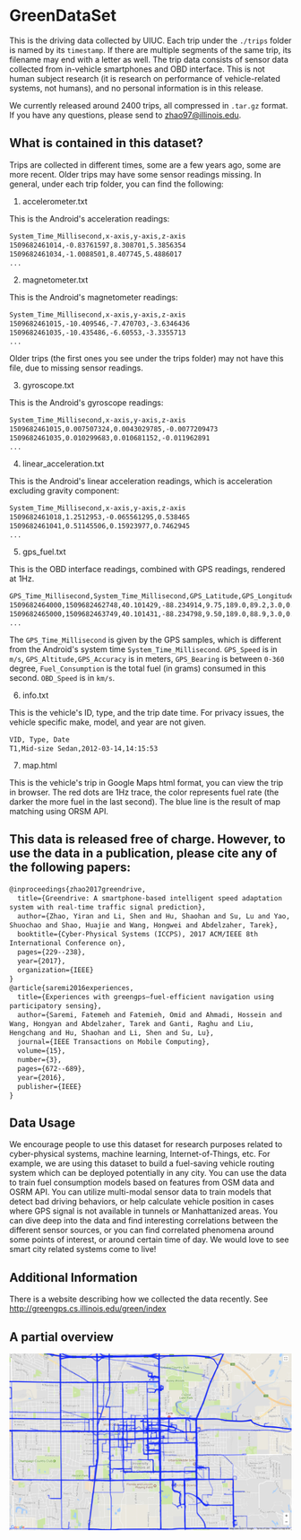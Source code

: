 # GreenDataSet

This is the driving data collected by UIUC. Each trip under the `./trips` folder is named by its `timestamp`. If there are multiple segments of the same trip, its filename may end with a letter as well. The trip data consists of sensor data collected from in-vehicle smartphones and OBD interface. This is not human subject research (it is research on performance of vehicle-related systems, not humans), and no personal information is in this release.

We currently released around 2400 trips, all compressed in `.tar.gz` format. If you have any questions, please send to zhao97@illinois.edu.



## What is contained in this dataset?

Trips are collected in different times, some are a few years ago, some are more recent. Older trips may have some sensor readings missing. In general, under each trip folder, you can find the following:

1. accelerometer.txt

This is the Android's acceleration readings:
```
System_Time_Millisecond,x-axis,y-axis,z-axis
1509682461014,-0.83761597,8.308701,5.3856354
1509682461034,-1.0088501,8.407745,5.4886017
...
```

2. magnetometer.txt

This is the Android's magnetometer readings:
```
System_Time_Millisecond,x-axis,y-axis,z-axis
1509682461015,-10.409546,-7.470703,-3.6346436
1509682461035,-10.435486,-6.60553,-3.3355713
...
```
Older trips (the first ones you see under the trips folder) may not have this file, due to missing sensor readings.

3. gyroscope.txt

This is the Android's gyroscope readings:
```
System_Time_Millisecond,x-axis,y-axis,z-axis
1509682461015,0.007507324,0.0043029785,-0.0077209473
1509682461035,0.010299683,0.010681152,-0.011962891
...
```

4. linear_acceleration.txt

This is the Android's linear acceleration readings, which is acceleration excluding gravity component:
```
System_Time_Millisecond,x-axis,y-axis,z-axis
1509682461018,1.2512953,-0.065561295,0.538465
1509682461041,0.51145506,0.15923977,0.7462945
...
```

5. gps_fuel.txt

This is the OBD interface readings, combined with GPS readings, rendered at 1Hz. 
```
GPS_Time_Millisecond,System_Time_Millisecond,GPS_Latitude,GPS_Longitude,GPS_Speed,GPS_Altitude,GPS_Bearing,GPS_Accuracy,Fuel_Consumption,OBD_Engine_RPM,OBD_Speed,OBD_Throttle_Position
1509682464000,1509682462748,40.101429,-88.234914,9.75,189.0,89.2,3.0,0.436,1573.3,34.7,15.42
1509682465000,1509682463749,40.101431,-88.234798,9.50,189.0,88.9,3.0,0.391,1509.3,33.3,14.12
...
```
The `GPS_Time_Millisecond` is given by the GPS samples, which is different from the Android's system time `System_Time_Millisecond`. `GPS_Speed` is in `m/s`, `GPS_Altitude,GPS_Accuracy` is in meters, `GPS_Bearing` is between `0-360` degree, `Fuel_Consumption` is the total fuel (in grams) consumed in this second. `OBD_Speed` is in `km/s`.


6. info.txt

This is the vehicle's ID, type, and the trip date time. For privacy issues, the vehicle specific make, model, and year are not given. 
```
VID, Type, Date
T1,Mid-size Sedan,2012-03-14,14:15:53
```

7. map.html

This is the vehicle's trip in Google Maps html format, you can view the trip in browser. The red dots are 1Hz trace, the color represents fuel rate (the darker the more fuel in the last second). The blue line is the result of map matching using ORSM API. 



## This data is released free of charge. However, to use the data in a publication, please cite any of the following papers:
```
@inproceedings{zhao2017greendrive,
  title={Greendrive: A smartphone-based intelligent speed adaptation system with real-time traffic signal prediction},
  author={Zhao, Yiran and Li, Shen and Hu, Shaohan and Su, Lu and Yao, Shuochao and Shao, Huajie and Wang, Hongwei and Abdelzaher, Tarek},
  booktitle={Cyber-Physical Systems (ICCPS), 2017 ACM/IEEE 8th International Conference on},
  pages={229--238},
  year={2017},
  organization={IEEE}
}
@article{saremi2016experiences,
  title={Experiences with greengps—fuel-efficient navigation using participatory sensing},
  author={Saremi, Fatemeh and Fatemieh, Omid and Ahmadi, Hossein and Wang, Hongyan and Abdelzaher, Tarek and Ganti, Raghu and Liu, Hengchang and Hu, Shaohan and Li, Shen and Su, Lu},
  journal={IEEE Transactions on Mobile Computing},
  volume={15},
  number={3},
  pages={672--689},
  year={2016},
  publisher={IEEE}
}
```


## Data Usage

We encourage people to use this dataset for research purposes related to cyber-physical systems, machine learning, Internet-of-Things, etc. For example, we are using this dataset to build a fuel-saving vehicle routing system which can be deployed potentially in any city. You can use the data to train fuel consumption models based on features from OSM data and OSRM API. You can utilize multi-modal sensor data to train models that detect bad driving behaviors, or help calculate vehicle position in cases where GPS signal is not available in tunnels or Manhattanized areas. You can dive deep into the data and find interesting correlations between the different sensor sources, or you can find correlated phenomena around some points of interest, or around certain time of day. We would love to see smart city related systems come to live!

## Additional Information

There is a website describing how we collected the data recently. See http://greengps.cs.illinois.edu/green/index


## A partial overview

![alt text](https://github.com/zyrgit/mystuff/blob/master/GreenDrive/Traces.png)


